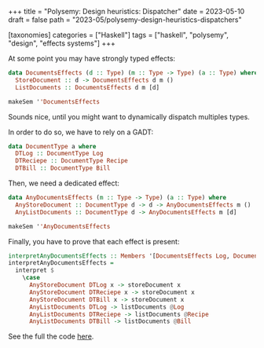 +++
title = "Polysemy: Design heuristics: Dispatcher"
date = 2023-05-10
draft = false
path = "2023-05/polysemy-design-heuristics-dispatchers"

[taxonomies]
categories = ["Haskell"]
tags = ["haskell", "polysemy", "design", "effects systems"]
+++

At some point you may have strongly typed effects:

```haskell
data DocumentsEffects (d :: Type) (m :: Type -> Type) (a :: Type) where
  StoreDocument :: d -> DocumentsEffects d m ()
  ListDocuments :: DocumentsEffects d m [d]

makeSem ''DocumentsEffects
```

Sounds nice, until you might want to dynamically dispatch multiples types.

In order to do so, we have to rely on a GADT:

```haskell
data DocumentType a where
  DTLog :: DocumentType Log
  DTReciepe :: DocumentType Recipe
  DTBill :: DocumentType Bill
```

Then, we need a dedicated effect:

```haskell
data AnyDocumentsEffects (m :: Type -> Type) (a :: Type) where
  AnyStoreDocument :: DocumentType d -> d -> AnyDocumentsEffects m ()
  AnyListDocuments :: DocumentType d -> AnyDocumentsEffects m [d]

makeSem ''AnyDocumentsEffects
```

Finally, you have to prove that each effect is present:

```haskell
interpretAnyDocumentsEffects :: Members '[DocumentsEffects Log, DocumentsEffects Recipe, DocumentsEffects Bill] r => InterpreterFor AnyDocumentsEffects r
interpretAnyDocumentsEffects =
  interpret $
    \case
      AnyStoreDocument DTLog x -> storeDocument x
      AnyStoreDocument DTReciepe x -> storeDocument x
      AnyStoreDocument DTBill x -> storeDocument x
      AnyListDocuments DTLog -> listDocuments @Log
      AnyListDocuments DTReciepe -> listDocuments @Recipe
      AnyListDocuments DTBill -> listDocuments @Bill
```

See the full the code [here](https://github.com/blackheaven/blackheaven.github.io/blob/master/content/code/polysemy/src/DesignHeuristicsDispatching.hs).

